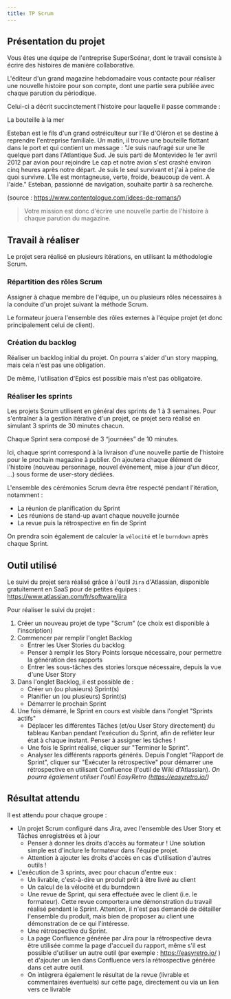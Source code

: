 ```yaml
---
title: TP Scrum
---
```


## Présentation du projet 

Vous êtes une équipe de l'entreprise SuperScénar, dont le travail consiste à écrire des histoires de manière collaborative. 

L'éditeur d'un grand magazine hebdomadaire vous contacte pour réaliser une nouvelle histoire pour son compte, dont une partie sera publiée avec chaque parution du périodique. 

Celui-ci a décrit succinctement l'histoire pour laquelle il passe commande : 

La bouteille à la mer 

Esteban est le fils d'un grand ostréiculteur sur l'île d'Oléron et se destine à reprendre l'entreprise familiale. Un matin, il trouve une bouteille flottant dans le port et qui contient un message : "Je suis naufragé sur une île quelque part dans l'Atlantique Sud. Je suis parti de Montevideo le 1er avril 2012 par avion pour rejoindre Le cap et notre avion s'est crashé environ cinq heures après notre départ. Je suis le seul survivant et j'ai à peine de quoi survivre. L'île est montagneuse, verte, froide, beaucoup de vent. A l'aide." Esteban, passionné de navigation, souhaite partir à sa recherche.

(source : https://www.contentologue.com/idees-de-romans/) 

> Votre mission est donc d'écrire une nouvelle partie de l'histoire à chaque parution du magazine. 


## Travail à réaliser 
 
Le projet sera réalisé en plusieurs itérations, en utilisant la méthodologie Scrum. 

### Répartition des rôles Scrum 

Assigner à chaque membre de l'équipe, un ou plusieurs rôles nécessaires à la conduite d'un projet suivant la méthode Scrum. 

Le formateur jouera l'ensemble des rôles externes à l'équipe projet (et donc principalement celui de client). 

### Création du backlog 

Réaliser un backlog initial du projet. On pourra s'aider d'un story mapping, mais cela n'est pas une obligation. 

De même, l'utilisation d'Epics est possible mais n'est pas obligatoire. 

### Réaliser les sprints 

Les projets Scrum utilisent en général des sprints de 1 à 3 semaines. Pour s'entraîner à la gestion itérative d'un projet, ce projet sera réalisé en simulant 3 sprints de 30 minutes chacun. 

Chaque Sprint sera composé de 3 “journées” de 10 minutes. 

Ici, chaque sprint correspond à la livraison d'une nouvelle partie de l'histoire pour le prochain magazine à publier. On ajoutera chaque élément de l'histoire (nouveau personnage, nouvel événement, mise à jour d'un décor, …) sous forme de user-story dédiées. 

 

L'ensemble des cérémonies Scrum devra être respecté pendant l'itération, notamment : 
- La réunion de planification du Sprint 
- Les réunions de stand-up avant chaque nouvelle journée 
- La revue puis la rétrospective en fin de Sprint 

On prendra soin également de calculer la `vélocité` et le `burndown` après chaque Sprint. 
 

## Outil utilisé 

Le suivi du projet sera réalisé grâce à l'outil `Jira` d'Atlassian, disponible gratuitement en SaaS pour de petites équipes : https://www.atlassian.com/fr/software/jira  

Pour réaliser le suivi du projet : 

1. Créer un nouveau projet de type "Scrum" (ce choix est disponible à l'inscription) 
2. Commencer par remplir l'onglet Backlog 
	- Entrer les User Stories du backlog 
	- Penser à remplir les Story Points lorsque nécessaire, pour permettre la génération des rapports 
	- Entrer les sous-tâches des stories lorsque nécessaire, depuis la vue d'une User Story 
3. Dans l'onglet Backlog, il est possible de : 
	- Créer un (ou plusieurs) Sprint(s) 
	- Planifier un (ou plusieurs) Sprint(s) 
	- Démarrer le prochain Sprint 
4. Une fois démarré, le Sprint en cours est visible dans l'onglet "Sprints actifs" 
	- Déplacer les différentes Tâches (et/ou User Story directement) du tableau Kanban pendant l'exécution du Sprint, afin de refléter leur état à chaque instant. Penser à assigner les tâches ! 
	- Une fois le Sprint réalisé, cliquer sur "Terminer le Sprint". 
	- Analyser les différents rapports générés. Depuis l'onglet "Rapport de Sprint", cliquer sur "Exécuter la rétrospective" pour démarrer une rétrospective en utilisant Confluence (l'outil de Wiki d'Atlassian). _On pourra également utiliser l'outil EasyRetro (https://easyretro.io/)_


## Résultat attendu  

Il est attendu pour chaque groupe : 

* Un projet Scrum configuré dans Jira, avec l'ensemble des User Story et Tâches enregistrées et à jour 
	- Penser à donner les droits d'accès au formateur ! Une solution simple est d'inclure le formateur dans l'équipe projet.
	- Attention à ajouter les droits d'accès en cas d'utilisation d'autres outils ! 
* L'exécution de 3 sprints, avec pour chacun d'entre eux : 
	- Un livrable, c'est-à-dire un produit prêt à être livré au client 
	- Un calcul de la vélocité et du burndown 
	- Une revue de Sprint, qui sera effectuée avec le client (i.e. le formateur). Cette revue comportera une démonstration du travail réalisé pendant le Sprint. Attention, il n'est pas demandé de détailler l'ensemble du produit, mais bien de proposer au client une démonstration de ce qui l'intéresse. 
	- Une rétrospective du Sprint. 
	- La page Confluence générée par Jira pour la rétrospective devra être utilisée comme la page d'accueil du rapport, même s'il est possible d'utiliser un autre outil (par exemple : https://easyretro.io/ ) et d'ajouter un lien dans Confluence vers la rétrospective générée dans cet autre outil. 
	- On intègrera également le résultat de la revue (livrable et commentaires éventuels) sur cette page, directement ou via un lien vers ce livrable 

